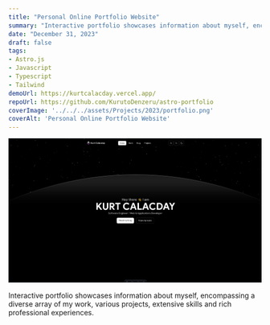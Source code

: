 ```yaml
---
title: "Personal Online Portfolio Website"
summary: "Interactive portfolio showcases information about myself, encompassing a diverse array of my work, various projects, extensive skills and rich professional experiences."
date: "December 31, 2023"
draft: false
tags:
- Astro.js
- Javascript
- Typescript
- Tailwind
demoUrl: https://kurtcalacday.vercel.app/
repoUrl: https://github.com/KurutoDenzeru/astro-portfolio
coverImage: '../../../assets/Projects/2023/portfolio.png'
coverAlt: 'Personal Online Portfolio Website'
---
```


![coverImage](../../../assets/Projects/2023/portfolio.png)

Interactive portfolio showcases information about myself, encompassing a diverse array of my work, various projects, extensive skills and rich professional experiences.